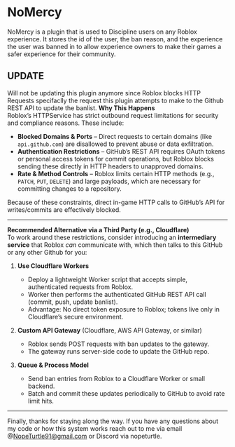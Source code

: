 # NoMercy
NoMercy is a plugin that is used to Discipline users on any Roblox experience. It stores the id of the user, the ban reason, and the experience the user was banned in to allow experience owners to make their games a safer experience for their community.


## UPDATE
Will not be updating this plugin anymore since Roblox blocks HTTP Requests specifaclly the request this plugin attempts to make to the Github REST API to update the banlist.
**Why This Happens**  
Roblox’s HTTPService has strict outbound request limitations for security and compliance reasons. These include:  
- **Blocked Domains & Ports** – Direct requests to certain domains (like `api.github.com`) are disallowed to prevent abuse or data exfiltration.  
- **Authentication Restrictions** – GitHub’s REST API requires OAuth tokens or personal access tokens for commit operations, but Roblox blocks sending these directly in HTTP headers to unapproved domains.  
- **Rate & Method Controls** – Roblox limits certain HTTP methods (e.g., `PATCH`, `PUT`, `DELETE`) and large payloads, which are necessary for committing changes to a repository.  

Because of these constraints, direct in-game HTTP calls to GitHub’s API for writes/commits are effectively blocked.

---

**Recommended Alternative via a Third Party (e.g., Cloudflare)**  
To work around these restrictions, consider introducing an **intermediary service** that Roblox *can* communicate with, which then talks to this GitHub or any other Github for you:  

1. **Use Cloudflare Workers**  
   - Deploy a lightweight Worker script that accepts simple, authenticated requests from Roblox.  
   - Worker then performs the authenticated GitHub REST API call (commit, push, update banlist).  
   - Advantage: No direct token exposure to Roblox; tokens live only in Cloudflare’s secure environment.

2. **Custom API Gateway** (Cloudflare, AWS API Gateway, or similar)  
   - Roblox sends POST requests with ban updates to the gateway.  
   - The gateway runs server-side code to update the GitHub repo.  

3. **Queue & Process Model**  
   - Send ban entries from Roblox to a Cloudflare Worker or small backend.  
   - Batch and commit these updates periodically to GitHub to avoid rate limit hits.  

---

Finally, thanks for staying along the way. If you have any questions about my code or how this system works reach out to me via email @NopeTurtle91@gmail.com or Discord via nopeturtle.
